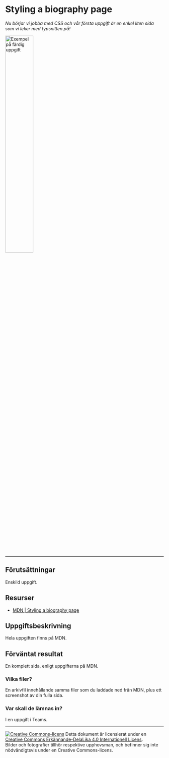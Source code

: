 # Styling a biography page           

_Nu börjar vi jobba med CSS och vår första uppgift är en enkel liten sida som vi leker med typsnitten på!_  

[<img alt="Exempel på färdig uppgift" src="https://developer.mozilla.org/en-US/docs/Learn/CSS/First_steps/Styling_a_biography_page/learn-css-basics-assessment.png" width="42%">](https://developer.mozilla.org/en-US/docs/Learn/HTML/Introduction_to_HTML/Structuring_a_page_of_content/example-page.png)   

---    

## Förutsättningar    

Enskild uppgift.      

## Resurser

* [MDN | Styling a biography page](https://developer.mozilla.org/en-US/docs/Learn/CSS/First_steps/Styling_a_biography_page)   

## Uppgiftsbeskrivning    

Hela uppgiften finns på MDN.          

## Förväntat resultat

En komplett sida, enligt uppgifterna på MDN.        

### Vilka filer?

En arkivfil innehållande samma filer som du laddade ned från MDN, plus ett screenshot av din fulla sida.    

### Var skall de lämnas in?

I en uppgift i Teams.    

---     

[![Creative Commons-licens](https://i.creativecommons.org/l/by-sa/4.0/80x15.png)](http://creativecommons.org/licenses/by-sa/4.0/) Detta dokument är licensierat under en [Creative Commons Erkännande-DelaLika 4.0 Internationell Licens](http://creativecommons.org/licenses/by-sa/4.0/).    
Bilder och fotografier tillhör respektive upphovsman, och befinner sig inte nödvändigtsvis under en Creative Commons-licens.  

